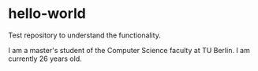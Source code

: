 # hello-world
Test repository to understand the functionality.

I am a master's student of the Computer Science faculty at TU Berlin.
I am currently 26 years old.
